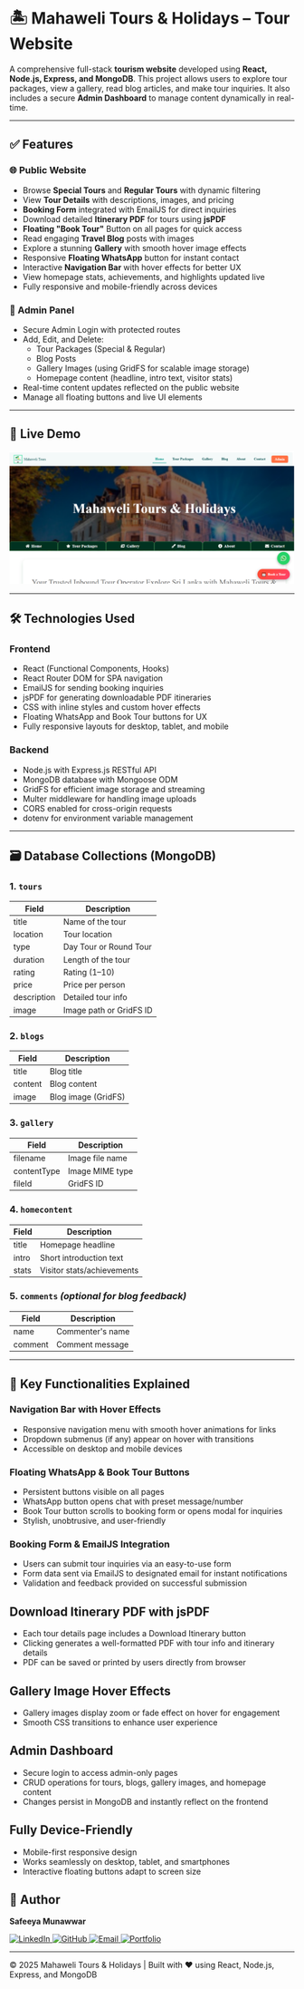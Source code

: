# 🏝️ Mahaweli Tours & Holidays – Tour Website

A comprehensive full-stack **tourism website** developed using **React, Node.js, Express, and MongoDB**. This project allows users to explore tour packages, view a gallery, read blog articles, and make tour inquiries. It also includes a secure **Admin Dashboard** to manage content dynamically in real-time.

---

## ✅ Features

### 🌐 Public Website
- Browse **Special Tours** and **Regular Tours** with dynamic filtering
- View **Tour Details** with descriptions, images, and pricing
- **Booking Form** integrated with EmailJS for direct inquiries
- Download detailed **Itinerary PDF** for tours using **jsPDF**
- **Floating "Book Tour"** Button on all pages for quick access
- Read engaging **Travel Blog** posts with images
- Explore a stunning **Gallery** with smooth hover image effects
- Responsive **Floating WhatsApp** button for instant contact
- Interactive **Navigation Bar** with hover effects for better UX
- View homepage stats, achievements, and highlights updated live
- Fully responsive and mobile-friendly across devices

### 🔐 Admin Panel
- Secure Admin Login with protected routes
- Add, Edit, and Delete:
    - Tour Packages (Special & Regular)
    - Blog Posts
    - Gallery Images (using GridFS for scalable image storage)
    - Homepage content (headline, intro text, visitor stats)
- Real-time content updates reflected on the public website
- Manage all floating buttons and live UI elements

---

## 🚀 Live Demo

[![Watch the Demo](./demo.PNG)](https://drive.google.com/file/d/1koBIxgF8WqgaSHSK5YOILy-ix7KWS3xD/view?usp=sharing)

---

## 🛠️ Technologies Used

### Frontend
- React (Functional Components, Hooks)
- React Router DOM for SPA navigation
- EmailJS for sending booking inquiries
- jsPDF for generating downloadable PDF itineraries
- CSS with inline styles and custom hover effects
- Floating WhatsApp and Book Tour buttons for UX
- Fully responsive layouts for desktop, tablet, and mobile

### Backend
- Node.js with Express.js RESTful API
- MongoDB database with Mongoose ODM
- GridFS for efficient image storage and streaming
- Multer middleware for handling image uploads
- CORS enabled for cross-origin requests
- dotenv for environment variable management

---

## 🗃️ Database Collections (MongoDB)

### 1. `tours`
| Field         | Description              |
|---------------|--------------------------|
| title         | Name of the tour         |
| location      | Tour location            |
| type          | Day Tour or Round Tour   |
| duration      | Length of the tour       |
| rating        | Rating (1–10)            |
| price         | Price per person         |
| description   | Detailed tour info       |
| image         | Image path or GridFS ID  |

### 2. `blogs`
| Field       | Description         |
|-------------|---------------------|
| title       | Blog title          |
| content     | Blog content        |
| image       | Blog image (GridFS) |

### 3. `gallery`
| Field       | Description         |
|-------------|---------------------|
| filename    | Image file name     |
| contentType | Image MIME type     |
| fileId      | GridFS ID           |

### 4. `homecontent`
| Field     | Description               |
|-----------|---------------------------|
| title     | Homepage headline         |
| intro     | Short introduction text   |
| stats     | Visitor stats/achievements|

### 5. `comments` *(optional for blog feedback)*
| Field     | Description               |
|-----------|---------------------------|
| name      | Commenter's name          |
| comment   | Comment message           |

---

## 🎯 Key Functionalities Explained

### Navigation Bar with Hover Effects
- Responsive navigation menu with smooth hover animations for links
- Dropdown submenus (if any) appear on hover with transitions
- Accessible on desktop and mobile devices

### Floating WhatsApp & Book Tour Buttons
- Persistent buttons visible on all pages
- WhatsApp button opens chat with preset message/number
- Book Tour button scrolls to booking form or opens modal for inquiries
- Stylish, unobtrusive, and user-friendly

### Booking Form & EmailJS Integration
- Users can submit tour inquiries via an easy-to-use form
- Form data sent via EmailJS to designated email for instant notifications
- Validation and feedback provided on successful submission

## Download Itinerary PDF with jsPDF
- Each tour details page includes a Download Itinerary button
- Clicking generates a well-formatted PDF with tour info and itinerary details
- PDF can be saved or printed by users directly from browser

## Gallery Image Hover Effects
- Gallery images display zoom or fade effect on hover for engagement
- Smooth CSS transitions to enhance user experience

## Admin Dashboard
- Secure login to access admin-only pages
- CRUD operations for tours, blogs, gallery images, and homepage content
- Changes persist in MongoDB and instantly reflect on the frontend

## Fully Device-Friendly
- Mobile-first responsive design
- Works seamlessly on desktop, tablet, and smartphones
- Interactive floating buttons adapt to screen size

## 🚀 Author
 **Safeeya Munawwar**
 <p>
  <a href="https://www.linkedin.com/in/safeeya-munawwar" target="_blank">
    <img src="https://img.shields.io/badge/LinkedIn-0A66C2?style=for-the-badge&logo=linkedin&logoColor=white" alt="LinkedIn"/>
  </a>
  <a href="https://github.com/Safeeya-Munawwar" target="_blank">
    <img src="https://img.shields.io/badge/GitHub-181717?style=for-the-badge&logo=github&logoColor=white" alt="GitHub"/>
  </a>
  <a href="mailto:shafiyasha0036@gmail.com" target="_blank">
    <img src="https://img.shields.io/badge/Email-D14836?style=for-the-badge&logo=gmail&logoColor=white" alt="Email"/>
  </a>
  <a href="https://safeeya-munawwar-personal-portfolio.vercel.app/" target="_blank">
    <img src="https://img.shields.io/badge/Portfolio-0A66C2?style=for-the-badge&logo=firefox&logoColor=white" alt="Portfolio"/>
  </a>
</p>

---

© 2025 Mahaweli Tours & Holidays | Built with ❤️ using React, Node.js, Express, and MongoDB
